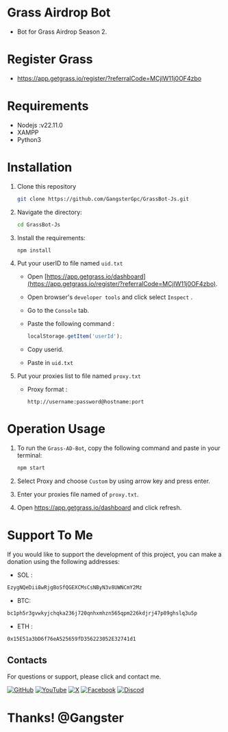 # Grass Airdrop Bot
   - Bot for Grass Airdrop Season 2.

# Register Grass 
- https://app.getgrass.io/register/?referralCode=MCjlW11j0OF4zbo


# Requirements
- Nodejs :v22.11.0
- XAMPP
- Python3


# Installation

1. Clone this repository 

   ```bash
   git clone https://github.com/GangsterGpc/GrassBot-Js.git
   ```

2. Navigate the directory:

   ```bash
   cd GrassBot-Js
   ```

3. Install the requirements:

   ```bash
   npm install
   ```

4. Put your userID to file named `uid.txt`

   - Open [https://app.getgrass.io/dashboard](https://app.getgrass.io/register/?referralCode=MCjlW11j0OF4zbo).
   - Open browser's `developer tools` and click select `Inspect` .
   - Go to the `Console` tab.
   - Paste the following command :

     ```javascript
     localStorage.getItem('userId');
     ```

   - Copy userid.
   - Paste in `uid.txt`


5. Put your proxies list to file named `proxy.txt`

   - Proxy format :

      ```text
      http://username:password@hostname:port
      ```

# Operation Usage

   1. To run the `Grass-AD-Bot`, copy the following command and paste in your terminal:

      ```bash
      npm start
      ```
   2. Select Proxy and choose `Custom` by using arrow key and press enter.
   3. Enter your proxies file named of `proxy.txt`.
   4. Open https://app.getgrass.io/dashboard and click refresh.
# Support To Me
   If you would like to support the development of this project, you can make a donation using the following addresses:

   -  SOL : 
   ```bash
   EzygNQeDii8wRjgBoSfQGEXCMsCsNByN3v8UWNCmY2Mz
   ```
   -  BTC: 
   ```bash
   bc1ph5r3gvwkyjchqka236j720qnhxmhzn565qpm226kdjrj47p89ghslq3u5p
   ```
   -  ETH : 
   ```bash
   0x15E51a3bD6f76eA525659fD356223052E32741d1
   ```

## Contacts
For questions or support, please click and contact me.

[![GitHub](https://img.icons8.com/color/96/github--v1.png)](https://github.com/GangsterGpc)
[![YouTube](https://img.icons8.com/color/96/youtube-play.png)](https://www.youtube.com/@Shortcut_4_Life)
[![X](https://img.icons8.com/nolan/96/twitterx.png)](https://x.com/gangster_gpc)
[![Facebook](https://img.icons8.com/fluency/96/facebook.png)](https://facebook.com/shortcut4life)
[![Discod](https://img.icons8.com/color/96/discord-new-logo.png)](https://discord.com/channels/@gangster_gpc)
# Thanks! @Gangster
